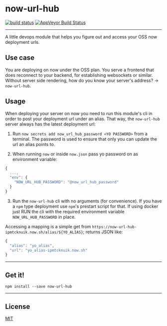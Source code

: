 # now-url-hub

[![build status](http://img.shields.io/travis/chiefbiiko/now-url-hub.svg?style=flat)](http://travis-ci.org/chiefbiiko/now-url-hub) [![AppVeyor Build Status](https://ci.appveyor.com/api/projects/status/github/chiefbiiko/now-url-hub?branch=master&svg=true)](https://ci.appveyor.com/project/chiefbiiko/now-url-hub)

***

A little devops module that helps you figure out and access your OSS now deployment urls.

## Use case

You are deploying on now under the OSS plan. You serve a frontend that does reconnect to your backend, for establishing websockets or similar. Without server side rendering, how do you know your server's address? -> `now-url-hub`.

## Usage

When deploying your server on now you need to run this module's cli in order to post your deployment url under an alias. That way, the `now-url-hub` server always has the latest deployment url:

1. Run `now secrets add now_url_hub_password <YO PASSWORD>` from a terminal. The password is used to ensure that only you can update the url an alias points to.

2. When running `now` or inside `now.json` pass yo password on as environment variable:

``` js
{
  ...,
  "env": {
    "NOW_URL_HUB_PASSWORD": "@now_url_hub_password"
  }
}
```

3. Run the `now-url-hub` cli with no arguments (for convenience). If you have a `npm` type deployment use `npm`'s prestart script for that. If using docker just RUN the cli with the required environment variable `NOW_URL_HUB_PASSWORD` in place.

Accessing a mapping is a simple get from `https://now-url-hub-ipmtcknuik.now.sh/alias/${YO_ALIAS}`; returns JSON like:

``` js
{
  "alias": "yo_alias",
  "url": "yo_alias-ipmtcknuik.now.sh"
}
```

***

## Get it!

```
npm install --save now-url-hub
```

***

## License

[MIT](./license.md)
